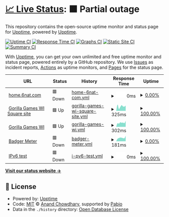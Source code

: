 # [📈 Live Status](https://demo.upptime.js.org): <!--live status--> **🟧 Partial outage**

This repository contains the open-source uptime monitor and status page for [Upptime](https://upptime.js.org), powered by [Upptime](https://github.com/upptime/upptime).

[![Uptime CI](https://github.com/theotang/upptime/workflows/Uptime%20CI/badge.svg)](https://github.com/theotang/upptime/actions?query=workflow%3A%22Uptime+CI%22)
[![Response Time CI](https://github.com/theotang/upptime/workflows/Response%20Time%20CI/badge.svg)](https://github.com/theotang/upptime/actions?query=workflow%3A%22Response+Time+CI%22)
[![Graphs CI](https://github.com/theotang/upptime/workflows/Graphs%20CI/badge.svg)](https://github.com/theotang/upptime/actions?query=workflow%3A%22Graphs+CI%22)
[![Static Site CI](https://github.com/theotang/upptime/workflows/Static%20Site%20CI/badge.svg)](https://github.com/theotang/upptime/actions?query=workflow%3A%22Static+Site+CI%22)
[![Summary CI](https://github.com/theotang/upptime/workflows/Summary%20CI/badge.svg)](https://github.com/theotang/upptime/actions?query=workflow%3A%22Summary+CI%22)

With [Upptime](https://upptime.js.org), you can get your own unlimited and free uptime monitor and status page, powered entirely by a GitHub repository. We use [Issues](https://github.com/upptime/upptime/issues) as incident reports, [Actions](https://github.com/theotang/upptime/actions) as uptime monitors, and [Pages](https://demo.upptime.js.org) for the status page.

<!--start: status pages-->
<!-- This summary is generated by Upptime (https://github.com/upptime/upptime) -->
<!-- Do not edit this manually, your changes will be overwritten -->
<!-- prettier-ignore -->
| URL | Status | History | Response Time | Uptime |
| --- | ------ | ------- | ------------- | ------ |
| <img alt="" src="https://icons.duckduckgo.com/ip3/home.6nat.com.ico" height="13"> [home.6nat.com](https://home.6nat.com) | 🟥 Down | [home-6nat-com.yml](https://github.com/theotang/upptime/commits/HEAD/history/home-6nat-com.yml) | <details><summary><img alt="Response time graph" src="./graphs/home-6nat-com/response-time-week.png" height="20"> 0ms</summary><br><a href="https://theotang.github.io/upptime/history/home-6nat-com"><img alt="Response time 0" src="https://img.shields.io/endpoint?url=https%3A%2F%2Fraw.githubusercontent.com%2Ftheotang%2Fupptime%2FHEAD%2Fapi%2Fhome-6nat-com%2Fresponse-time.json"></a><br><a href="https://theotang.github.io/upptime/history/home-6nat-com"><img alt="24-hour response time 0" src="https://img.shields.io/endpoint?url=https%3A%2F%2Fraw.githubusercontent.com%2Ftheotang%2Fupptime%2FHEAD%2Fapi%2Fhome-6nat-com%2Fresponse-time-day.json"></a><br><a href="https://theotang.github.io/upptime/history/home-6nat-com"><img alt="7-day response time 0" src="https://img.shields.io/endpoint?url=https%3A%2F%2Fraw.githubusercontent.com%2Ftheotang%2Fupptime%2FHEAD%2Fapi%2Fhome-6nat-com%2Fresponse-time-week.json"></a><br><a href="https://theotang.github.io/upptime/history/home-6nat-com"><img alt="30-day response time 0" src="https://img.shields.io/endpoint?url=https%3A%2F%2Fraw.githubusercontent.com%2Ftheotang%2Fupptime%2FHEAD%2Fapi%2Fhome-6nat-com%2Fresponse-time-month.json"></a><br><a href="https://theotang.github.io/upptime/history/home-6nat-com"><img alt="1-year response time 0" src="https://img.shields.io/endpoint?url=https%3A%2F%2Fraw.githubusercontent.com%2Ftheotang%2Fupptime%2FHEAD%2Fapi%2Fhome-6nat-com%2Fresponse-time-year.json"></a></details> | <details><summary><a href="https://theotang.github.io/upptime/history/home-6nat-com">0.00%</a></summary><a href="https://theotang.github.io/upptime/history/home-6nat-com"><img alt="All-time uptime 0.00%" src="https://img.shields.io/endpoint?url=https%3A%2F%2Fraw.githubusercontent.com%2Ftheotang%2Fupptime%2FHEAD%2Fapi%2Fhome-6nat-com%2Fuptime.json"></a><br><a href="https://theotang.github.io/upptime/history/home-6nat-com"><img alt="24-hour uptime 0.00%" src="https://img.shields.io/endpoint?url=https%3A%2F%2Fraw.githubusercontent.com%2Ftheotang%2Fupptime%2FHEAD%2Fapi%2Fhome-6nat-com%2Fuptime-day.json"></a><br><a href="https://theotang.github.io/upptime/history/home-6nat-com"><img alt="7-day uptime 0.00%" src="https://img.shields.io/endpoint?url=https%3A%2F%2Fraw.githubusercontent.com%2Ftheotang%2Fupptime%2FHEAD%2Fapi%2Fhome-6nat-com%2Fuptime-week.json"></a><br><a href="https://theotang.github.io/upptime/history/home-6nat-com"><img alt="30-day uptime 0.00%" src="https://img.shields.io/endpoint?url=https%3A%2F%2Fraw.githubusercontent.com%2Ftheotang%2Fupptime%2FHEAD%2Fapi%2Fhome-6nat-com%2Fuptime-month.json"></a><br><a href="https://theotang.github.io/upptime/history/home-6nat-com"><img alt="1-year uptime 0.00%" src="https://img.shields.io/endpoint?url=https%3A%2F%2Fraw.githubusercontent.com%2Ftheotang%2Fupptime%2FHEAD%2Fapi%2Fhome-6nat-com%2Fuptime-year.json"></a></details>
| <img alt="" src="https://icons.duckduckgo.com/ip3/gorillagameswi.square.site.ico" height="13"> [Gorilla Games WI Square site](https://gorillagameswi.square.site) | 🟩 Up | [gorilla-games-wi-square-site.yml](https://github.com/theotang/upptime/commits/HEAD/history/gorilla-games-wi-square-site.yml) | <details><summary><img alt="Response time graph" src="./graphs/gorilla-games-wi-square-site/response-time-week.png" height="20"> 325ms</summary><br><a href="https://theotang.github.io/upptime/history/gorilla-games-wi-square-site"><img alt="Response time 385" src="https://img.shields.io/endpoint?url=https%3A%2F%2Fraw.githubusercontent.com%2Ftheotang%2Fupptime%2FHEAD%2Fapi%2Fgorilla-games-wi-square-site%2Fresponse-time.json"></a><br><a href="https://theotang.github.io/upptime/history/gorilla-games-wi-square-site"><img alt="24-hour response time 315" src="https://img.shields.io/endpoint?url=https%3A%2F%2Fraw.githubusercontent.com%2Ftheotang%2Fupptime%2FHEAD%2Fapi%2Fgorilla-games-wi-square-site%2Fresponse-time-day.json"></a><br><a href="https://theotang.github.io/upptime/history/gorilla-games-wi-square-site"><img alt="7-day response time 325" src="https://img.shields.io/endpoint?url=https%3A%2F%2Fraw.githubusercontent.com%2Ftheotang%2Fupptime%2FHEAD%2Fapi%2Fgorilla-games-wi-square-site%2Fresponse-time-week.json"></a><br><a href="https://theotang.github.io/upptime/history/gorilla-games-wi-square-site"><img alt="30-day response time 373" src="https://img.shields.io/endpoint?url=https%3A%2F%2Fraw.githubusercontent.com%2Ftheotang%2Fupptime%2FHEAD%2Fapi%2Fgorilla-games-wi-square-site%2Fresponse-time-month.json"></a><br><a href="https://theotang.github.io/upptime/history/gorilla-games-wi-square-site"><img alt="1-year response time 385" src="https://img.shields.io/endpoint?url=https%3A%2F%2Fraw.githubusercontent.com%2Ftheotang%2Fupptime%2FHEAD%2Fapi%2Fgorilla-games-wi-square-site%2Fresponse-time-year.json"></a></details> | <details><summary><a href="https://theotang.github.io/upptime/history/gorilla-games-wi-square-site">100.00%</a></summary><a href="https://theotang.github.io/upptime/history/gorilla-games-wi-square-site"><img alt="All-time uptime 100.00%" src="https://img.shields.io/endpoint?url=https%3A%2F%2Fraw.githubusercontent.com%2Ftheotang%2Fupptime%2FHEAD%2Fapi%2Fgorilla-games-wi-square-site%2Fuptime.json"></a><br><a href="https://theotang.github.io/upptime/history/gorilla-games-wi-square-site"><img alt="24-hour uptime 100.00%" src="https://img.shields.io/endpoint?url=https%3A%2F%2Fraw.githubusercontent.com%2Ftheotang%2Fupptime%2FHEAD%2Fapi%2Fgorilla-games-wi-square-site%2Fuptime-day.json"></a><br><a href="https://theotang.github.io/upptime/history/gorilla-games-wi-square-site"><img alt="7-day uptime 100.00%" src="https://img.shields.io/endpoint?url=https%3A%2F%2Fraw.githubusercontent.com%2Ftheotang%2Fupptime%2FHEAD%2Fapi%2Fgorilla-games-wi-square-site%2Fuptime-week.json"></a><br><a href="https://theotang.github.io/upptime/history/gorilla-games-wi-square-site"><img alt="30-day uptime 100.00%" src="https://img.shields.io/endpoint?url=https%3A%2F%2Fraw.githubusercontent.com%2Ftheotang%2Fupptime%2FHEAD%2Fapi%2Fgorilla-games-wi-square-site%2Fuptime-month.json"></a><br><a href="https://theotang.github.io/upptime/history/gorilla-games-wi-square-site"><img alt="1-year uptime 100.00%" src="https://img.shields.io/endpoint?url=https%3A%2F%2Fraw.githubusercontent.com%2Ftheotang%2Fupptime%2FHEAD%2Fapi%2Fgorilla-games-wi-square-site%2Fuptime-year.json"></a></details>
| <img alt="" src="https://icons.duckduckgo.com/ip3/www.gorillagameswi.com.ico" height="13"> [Gorilla Games WI](https://www.gorillagameswi.com/) | 🟩 Up | [gorilla-games-wi.yml](https://github.com/theotang/upptime/commits/HEAD/history/gorilla-games-wi.yml) | <details><summary><img alt="Response time graph" src="./graphs/gorilla-games-wi/response-time-week.png" height="20"> 302ms</summary><br><a href="https://theotang.github.io/upptime/history/gorilla-games-wi"><img alt="Response time 671" src="https://img.shields.io/endpoint?url=https%3A%2F%2Fraw.githubusercontent.com%2Ftheotang%2Fupptime%2FHEAD%2Fapi%2Fgorilla-games-wi%2Fresponse-time.json"></a><br><a href="https://theotang.github.io/upptime/history/gorilla-games-wi"><img alt="24-hour response time 306" src="https://img.shields.io/endpoint?url=https%3A%2F%2Fraw.githubusercontent.com%2Ftheotang%2Fupptime%2FHEAD%2Fapi%2Fgorilla-games-wi%2Fresponse-time-day.json"></a><br><a href="https://theotang.github.io/upptime/history/gorilla-games-wi"><img alt="7-day response time 302" src="https://img.shields.io/endpoint?url=https%3A%2F%2Fraw.githubusercontent.com%2Ftheotang%2Fupptime%2FHEAD%2Fapi%2Fgorilla-games-wi%2Fresponse-time-week.json"></a><br><a href="https://theotang.github.io/upptime/history/gorilla-games-wi"><img alt="30-day response time 294" src="https://img.shields.io/endpoint?url=https%3A%2F%2Fraw.githubusercontent.com%2Ftheotang%2Fupptime%2FHEAD%2Fapi%2Fgorilla-games-wi%2Fresponse-time-month.json"></a><br><a href="https://theotang.github.io/upptime/history/gorilla-games-wi"><img alt="1-year response time 671" src="https://img.shields.io/endpoint?url=https%3A%2F%2Fraw.githubusercontent.com%2Ftheotang%2Fupptime%2FHEAD%2Fapi%2Fgorilla-games-wi%2Fresponse-time-year.json"></a></details> | <details><summary><a href="https://theotang.github.io/upptime/history/gorilla-games-wi">100.00%</a></summary><a href="https://theotang.github.io/upptime/history/gorilla-games-wi"><img alt="All-time uptime 100.00%" src="https://img.shields.io/endpoint?url=https%3A%2F%2Fraw.githubusercontent.com%2Ftheotang%2Fupptime%2FHEAD%2Fapi%2Fgorilla-games-wi%2Fuptime.json"></a><br><a href="https://theotang.github.io/upptime/history/gorilla-games-wi"><img alt="24-hour uptime 100.00%" src="https://img.shields.io/endpoint?url=https%3A%2F%2Fraw.githubusercontent.com%2Ftheotang%2Fupptime%2FHEAD%2Fapi%2Fgorilla-games-wi%2Fuptime-day.json"></a><br><a href="https://theotang.github.io/upptime/history/gorilla-games-wi"><img alt="7-day uptime 100.00%" src="https://img.shields.io/endpoint?url=https%3A%2F%2Fraw.githubusercontent.com%2Ftheotang%2Fupptime%2FHEAD%2Fapi%2Fgorilla-games-wi%2Fuptime-week.json"></a><br><a href="https://theotang.github.io/upptime/history/gorilla-games-wi"><img alt="30-day uptime 100.00%" src="https://img.shields.io/endpoint?url=https%3A%2F%2Fraw.githubusercontent.com%2Ftheotang%2Fupptime%2FHEAD%2Fapi%2Fgorilla-games-wi%2Fuptime-month.json"></a><br><a href="https://theotang.github.io/upptime/history/gorilla-games-wi"><img alt="1-year uptime 100.00%" src="https://img.shields.io/endpoint?url=https%3A%2F%2Fraw.githubusercontent.com%2Ftheotang%2Fupptime%2FHEAD%2Fapi%2Fgorilla-games-wi%2Fuptime-year.json"></a></details>
| <img alt="" src="https://icons.duckduckgo.com/ip3/www.badgermeter.com.ico" height="13"> [Badger Meter](https://www.badgermeter.com) | 🟥 Down | [badger-meter.yml](https://github.com/theotang/upptime/commits/HEAD/history/badger-meter.yml) | <details><summary><img alt="Response time graph" src="./graphs/badger-meter/response-time-week.png" height="20"> 181ms</summary><br><a href="https://theotang.github.io/upptime/history/badger-meter"><img alt="Response time 140" src="https://img.shields.io/endpoint?url=https%3A%2F%2Fraw.githubusercontent.com%2Ftheotang%2Fupptime%2FHEAD%2Fapi%2Fbadger-meter%2Fresponse-time.json"></a><br><a href="https://theotang.github.io/upptime/history/badger-meter"><img alt="24-hour response time 228" src="https://img.shields.io/endpoint?url=https%3A%2F%2Fraw.githubusercontent.com%2Ftheotang%2Fupptime%2FHEAD%2Fapi%2Fbadger-meter%2Fresponse-time-day.json"></a><br><a href="https://theotang.github.io/upptime/history/badger-meter"><img alt="7-day response time 181" src="https://img.shields.io/endpoint?url=https%3A%2F%2Fraw.githubusercontent.com%2Ftheotang%2Fupptime%2FHEAD%2Fapi%2Fbadger-meter%2Fresponse-time-week.json"></a><br><a href="https://theotang.github.io/upptime/history/badger-meter"><img alt="30-day response time 146" src="https://img.shields.io/endpoint?url=https%3A%2F%2Fraw.githubusercontent.com%2Ftheotang%2Fupptime%2FHEAD%2Fapi%2Fbadger-meter%2Fresponse-time-month.json"></a><br><a href="https://theotang.github.io/upptime/history/badger-meter"><img alt="1-year response time 140" src="https://img.shields.io/endpoint?url=https%3A%2F%2Fraw.githubusercontent.com%2Ftheotang%2Fupptime%2FHEAD%2Fapi%2Fbadger-meter%2Fresponse-time-year.json"></a></details> | <details><summary><a href="https://theotang.github.io/upptime/history/badger-meter">0.00%</a></summary><a href="https://theotang.github.io/upptime/history/badger-meter"><img alt="All-time uptime 0.00%" src="https://img.shields.io/endpoint?url=https%3A%2F%2Fraw.githubusercontent.com%2Ftheotang%2Fupptime%2FHEAD%2Fapi%2Fbadger-meter%2Fuptime.json"></a><br><a href="https://theotang.github.io/upptime/history/badger-meter"><img alt="24-hour uptime 0.00%" src="https://img.shields.io/endpoint?url=https%3A%2F%2Fraw.githubusercontent.com%2Ftheotang%2Fupptime%2FHEAD%2Fapi%2Fbadger-meter%2Fuptime-day.json"></a><br><a href="https://theotang.github.io/upptime/history/badger-meter"><img alt="7-day uptime 0.00%" src="https://img.shields.io/endpoint?url=https%3A%2F%2Fraw.githubusercontent.com%2Ftheotang%2Fupptime%2FHEAD%2Fapi%2Fbadger-meter%2Fuptime-week.json"></a><br><a href="https://theotang.github.io/upptime/history/badger-meter"><img alt="30-day uptime 0.00%" src="https://img.shields.io/endpoint?url=https%3A%2F%2Fraw.githubusercontent.com%2Ftheotang%2Fupptime%2FHEAD%2Fapi%2Fbadger-meter%2Fuptime-month.json"></a><br><a href="https://theotang.github.io/upptime/history/badger-meter"><img alt="1-year uptime 0.00%" src="https://img.shields.io/endpoint?url=https%3A%2F%2Fraw.githubusercontent.com%2Ftheotang%2Fupptime%2FHEAD%2Fapi%2Fbadger-meter%2Fuptime-year.json"></a></details>
| <img alt="" src="https://icons.duckduckgo.com/ip3/null.ico" height="13"> [IPv6 test](forwardemail.net) | 🟥 Down | [i-pv6-test.yml](https://github.com/theotang/upptime/commits/HEAD/history/i-pv6-test.yml) | <details><summary><img alt="Response time graph" src="./graphs/i-pv6-test/response-time-week.png" height="20"> 0ms</summary><br><a href="https://theotang.github.io/upptime/history/i-pv6-test"><img alt="Response time 0" src="https://img.shields.io/endpoint?url=https%3A%2F%2Fraw.githubusercontent.com%2Ftheotang%2Fupptime%2FHEAD%2Fapi%2Fi-pv6-test%2Fresponse-time.json"></a><br><a href="https://theotang.github.io/upptime/history/i-pv6-test"><img alt="24-hour response time 0" src="https://img.shields.io/endpoint?url=https%3A%2F%2Fraw.githubusercontent.com%2Ftheotang%2Fupptime%2FHEAD%2Fapi%2Fi-pv6-test%2Fresponse-time-day.json"></a><br><a href="https://theotang.github.io/upptime/history/i-pv6-test"><img alt="7-day response time 0" src="https://img.shields.io/endpoint?url=https%3A%2F%2Fraw.githubusercontent.com%2Ftheotang%2Fupptime%2FHEAD%2Fapi%2Fi-pv6-test%2Fresponse-time-week.json"></a><br><a href="https://theotang.github.io/upptime/history/i-pv6-test"><img alt="30-day response time 0" src="https://img.shields.io/endpoint?url=https%3A%2F%2Fraw.githubusercontent.com%2Ftheotang%2Fupptime%2FHEAD%2Fapi%2Fi-pv6-test%2Fresponse-time-month.json"></a><br><a href="https://theotang.github.io/upptime/history/i-pv6-test"><img alt="1-year response time 0" src="https://img.shields.io/endpoint?url=https%3A%2F%2Fraw.githubusercontent.com%2Ftheotang%2Fupptime%2FHEAD%2Fapi%2Fi-pv6-test%2Fresponse-time-year.json"></a></details> | <details><summary><a href="https://theotang.github.io/upptime/history/i-pv6-test">100.00%</a></summary><a href="https://theotang.github.io/upptime/history/i-pv6-test"><img alt="All-time uptime 100.00%" src="https://img.shields.io/endpoint?url=https%3A%2F%2Fraw.githubusercontent.com%2Ftheotang%2Fupptime%2FHEAD%2Fapi%2Fi-pv6-test%2Fuptime.json"></a><br><a href="https://theotang.github.io/upptime/history/i-pv6-test"><img alt="24-hour uptime 100.00%" src="https://img.shields.io/endpoint?url=https%3A%2F%2Fraw.githubusercontent.com%2Ftheotang%2Fupptime%2FHEAD%2Fapi%2Fi-pv6-test%2Fuptime-day.json"></a><br><a href="https://theotang.github.io/upptime/history/i-pv6-test"><img alt="7-day uptime 100.00%" src="https://img.shields.io/endpoint?url=https%3A%2F%2Fraw.githubusercontent.com%2Ftheotang%2Fupptime%2FHEAD%2Fapi%2Fi-pv6-test%2Fuptime-week.json"></a><br><a href="https://theotang.github.io/upptime/history/i-pv6-test"><img alt="30-day uptime 100.00%" src="https://img.shields.io/endpoint?url=https%3A%2F%2Fraw.githubusercontent.com%2Ftheotang%2Fupptime%2FHEAD%2Fapi%2Fi-pv6-test%2Fuptime-month.json"></a><br><a href="https://theotang.github.io/upptime/history/i-pv6-test"><img alt="1-year uptime 100.00%" src="https://img.shields.io/endpoint?url=https%3A%2F%2Fraw.githubusercontent.com%2Ftheotang%2Fupptime%2FHEAD%2Fapi%2Fi-pv6-test%2Fuptime-year.json"></a></details>

<!--end: status pages-->

[**Visit our status website →**](https://demo.upptime.js.org)

## 📄 License

- Powered by: [Upptime](https://github.com/upptime/upptime)
- Code: [MIT](./LICENSE) © [Anand Chowdhary](https://anandchowdhary.com), supported by [Pabio](https://pabio.com)
- Data in the `./history` directory: [Open Database License](https://opendatacommons.org/licenses/odbl/1-0/)
